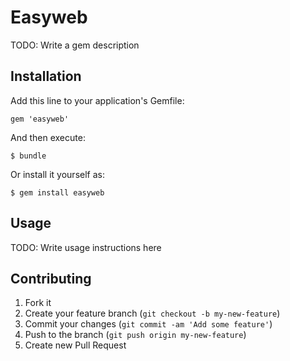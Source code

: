 # Easyweb

TODO: Write a gem description

## Installation

Add this line to your application's Gemfile:

    gem 'easyweb'

And then execute:

    $ bundle

Or install it yourself as:

    $ gem install easyweb

## Usage

TODO: Write usage instructions here

## Contributing

1. Fork it
2. Create your feature branch (`git checkout -b my-new-feature`)
3. Commit your changes (`git commit -am 'Add some feature'`)
4. Push to the branch (`git push origin my-new-feature`)
5. Create new Pull Request
